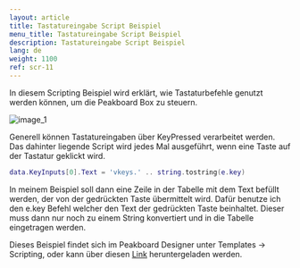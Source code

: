 ```yaml
---
layout: article
title: Tastatureingabe Script Beispiel
menu_title: Tastatureingabe Script Beispiel
description: Tastatureingabe Script Beispiel
lang: de
weight: 1100
ref: scr-11
---
```

In diesem Scripting Beispiel wird erklärt, wie Tastaturbefehle genutzt werden können, um die Peakboard Box zu steuern.


![image_1](/assets/images/scripting/Scripting_Beispiele/KeyInputs.png)

Generell können Tastatureingaben über KeyPressed verarbeitet werden.
Das dahinter liegende Script wird jedes Mal ausgeführt, wenn eine Taste auf der Tastatur geklickt wird.

```lua
data.KeyInputs[0].Text = 'vkeys.' .. string.tostring(e.key)

```

In meinem Beispiel soll dann eine Zeile in der Tabelle mit dem Text befüllt werden, der von der gedrückten Taste übermittelt wird.
Dafür benutze ich den e.key Befehl welcher den Text der gedrückten Taste beinhaltet.
Dieser muss dann nur noch zu einem String konvertiert und in die Tabelle eingetragen werden.

Dieses Beispiel findet sich im Peakboard Designer unter Templates -> Scripting, oder kann über diesen [Link](https://github.com/Peakboard/CoolStuff/raw/master/Scripts/Key%20Inputs/KeyInputs.pbmx) heruntergeladen werden.
